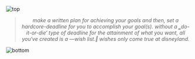 ![top](https://github.com/user-attachments/assets/c0ff87ae-14a3-4edd-a449-ee6e0e2f73f5)

<!-- quote-start -->
<div align="center">

> *make a written plan for achieving your goals and then, set a hardcore-deadline for you to accomplish your goal(s). without a ‗do-it-or-die‘ type of deadline for the attainment of what you want, all you‘ve created is a ―wish list.‖ wishes only come true at disneyland.*

</div>
<!-- quote-end -->


![bottom](https://github.com/user-attachments/assets/bf2cc040-2664-4cf3-8aaa-9d397c8a8f5c)
